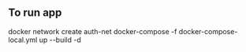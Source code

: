 ## To run app
docker network create auth-net
docker-compose -f docker-compose-local.yml up --build -d